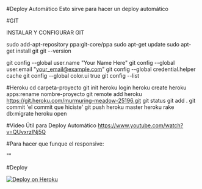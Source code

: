 #Deploy Automático
Esto sirve para hacer un deploy automático


#GIT

INSTALAR Y CONFIGURAR GIT

sudo add-apt-repository ppa:git-core/ppa
sudo apt-get update
sudo apt-get install git
git --version

git config --global user.name "Your Name Here"
git config --global user.email "your_email@example.com"
git config --global credential.helper cache
git config --global color.ui true
git config --list


#Heroku
cd carpeta-proyecto
git init
heroku login
heroku create
heroku apps:rename nombre-proyecto
git remote add heroku https://git.heroku.com/murmuring-meadow-25196.git
git status
git add .
git commit 'el commit que hiciste'
git push heroku master
heroku rake db:migrate
heroku open



#Video Útil para Deploy Automático
https://www.youtube.com/watch?v=QUvxrzINj5Q


#Para hacer que funque el responsive: 

"<meta name="viewport" content="width=device-width, initial-scale=1.0, maximum-scale=1.0, user-scalable=0">"

#Deploy

[![Deploy on Heroku](https://www.herokucdn.com/deploy/button.png)](https://heroku.com/deploy)
